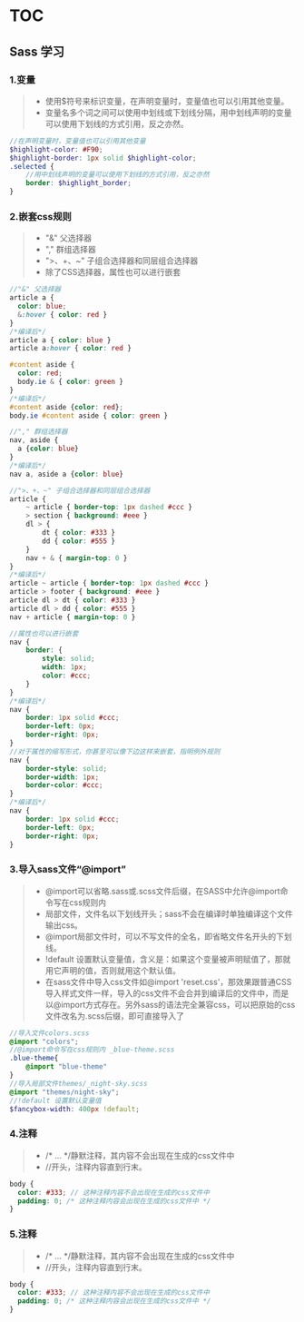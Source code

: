 [//]: # (2017-08-07 css)
# TOC
## Sass 学习

### 1.变量
>* 使用$符号来标识变量，在声明变量时，变量值也可以引用其他变量。
>* 变量名多个词之间可以使用中划线或下划线分隔，用中划线声明的变量可以使用下划线的方式引用，反之亦然。

``` scss
//在声明变量时，变量值也可以引用其他变量
$highlight-color: #F90;
$highlight-border: 1px solid $highlight-color;
.selected {
    //用中划线声明的变量可以使用下划线的方式引用，反之亦然
    border: $highlight_border;
}
```

### 2.嵌套css规则
>* "&" 父选择器
>* "," 群组选择器
>* ">、+、~" 子组合选择器和同层组合选择器
>* 除了CSS选择器，属性也可以进行嵌套

``` scss
//"&" 父选择器
article a {
  color: blue;
  &:hover { color: red }
}
/*编译后*/
article a { color: blue }
article a:hover { color: red }

#content aside {
  color: red;
  body.ie & { color: green }
}
/*编译后*/
#content aside {color: red};
body.ie #content aside { color: green }

//"," 群组选择器
nav, aside {
  a {color: blue}
}
/*编译后*/
nav a, aside a {color: blue}

//">、+、~" 子组合选择器和同层组合选择器
article {
    ~ article { border-top: 1px dashed #ccc }
    > section { background: #eee }
    dl > {
        dt { color: #333 }
        dd { color: #555 }
    }
    nav + & { margin-top: 0 }
}
/*编译后*/
article ~ article { border-top: 1px dashed #ccc }
article > footer { background: #eee }
article dl > dt { color: #333 }
article dl > dd { color: #555 }
nav + article { margin-top: 0 }

//属性也可以进行嵌套
nav {
    border: {
        style: solid;
        width: 1px;
        color: #ccc;
    }
}
/*编译后*/
nav {
    border: 1px solid #ccc;
    border-left: 0px;
    border-right: 0px;
}
//对于属性的缩写形式，你甚至可以像下边这样来嵌套，指明例外规则
nav {
    border-style: solid;
    border-width: 1px;
    border-color: #ccc;
}
/*编译后*/
nav {
    border: 1px solid #ccc;
    border-left: 0px;
    border-right: 0px;
}
```

 ### 3.导入sass文件“@import”
>* @import可以省略.sass或.scss文件后缀，在SASS中允许@import命令写在css规则内
>* 局部文件，文件名以下划线开头；sass不会在编译时单独编译这个文件输出css。
>* @import局部文件时，可以不写文件的全名，即省略文件名开头的下划线。
>* !default 设置默认变量值，含义是：如果这个变量被声明赋值了，那就用它声明的值，否则就用这个默认值。
>* 在sass文件中导入css文件如@import 'reset.css'，那效果跟普通CSS导入样式文件一样，导入的css文件不会合并到编译后的文件中，而是以@import方式存在。另外sass的语法完全兼容css，可以把原始的css文件改名为.scss后缀，即可直接导入了

``` scss
//导入文件colors.scss
@import "colors";
//@import命令写在css规则内 _blue-theme.scss
.blue-theme{
    @import "blue-theme"
}
//导入局部文件themes/_night-sky.scss
@import "themes/night-sky";
//!default 设置默认变量值
$fancybox-width: 400px !default;
```

### 4.注释
>* /* ... */静默注释，其内容不会出现在生成的css文件中
>* //开头，注释内容直到行末。

``` scss
body {
  color: #333; // 这种注释内容不会出现在生成的css文件中
  padding: 0; /* 这种注释内容会出现在生成的css文件中 */
}
```

### 5.注释
>* /* ... */静默注释，其内容不会出现在生成的css文件中
>* //开头，注释内容直到行末。

``` scss
body {
  color: #333; // 这种注释内容不会出现在生成的css文件中
  padding: 0; /* 这种注释内容会出现在生成的css文件中 */
}
```